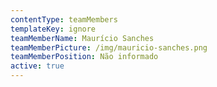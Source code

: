 ```yaml
---
contentType: teamMembers
templateKey: ignore
teamMemberName: Maurício Sanches
teamMemberPicture: /img/mauricio-sanches.png
teamMemberPosition: Não informado
active: true
---
```

